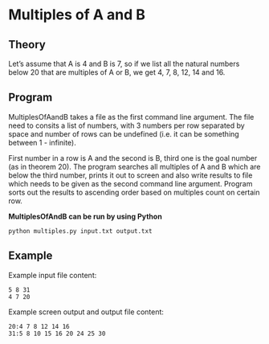 # Multiples of A and B
## Theory
Let’s assume that A is 4 and B is 7, so if we list all the natural numbers below 20 that are multiples of A or B, we get 4, 7, 8, 12, 14 and 16.

## Program
MultiplesOfAandB takes a file as the first command line argument. The file need to consits a list of numbers, with 3 numbers per row separated by space and number of rows can be undefined (i.e. it can be something between 1 - infinite). 

First number in a row is A and the second is B, third one is the goal number (as in theorem 20). The program searches all multiples of A and B which are below the third number, prints it out to screen and also write results to file which needs to be given as the second command line argument. Program sorts out the results to ascending order based on multiples count on certain row.

**MultiplesOfAndB can be run by using Python**
```
python multiples.py input.txt output.txt
```

## Example
Example input file content:
```
5 8 31
4 7 20
```

Example screen output and output file content:
```
20:4 7 8 12 14 16 
31:5 8 10 15 16 20 24 25 30
```
